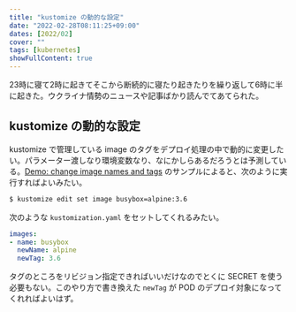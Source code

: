 ```yaml
---
title: "kustomize の動的な設定"
date: "2022-02-28T08:11:25+09:00"
dates: [2022/02]
cover: ""
tags: [kubernetes]
showFullContent: true
---
```


23時に寝て2時に起きてそこから断続的に寝たり起きたりを繰り返して6時に半に起きた。ウクライナ情勢のニュースや記事ばかり読んでてあてられた。

## kustomize の動的な設定

kustomize で管理している image のタグをデプロイ処理の中で動的に変更したい。パラメーター渡しなり環境変数なり、なにかしらあるだろうとは予測している。[Demo: change image names and tags](https://github.com/kubernetes-sigs/kustomize/blob/master/examples/image.md) のサンプルによると、次のように実行すればよいみたい。

```bash
$ kustomize edit set image busybox=alpine:3.6
```

次のような `kustomization.yaml` をセットしてくれるみたい。

```yml
images:
- name: busybox
  newName: alpine
  newTag: 3.6
```

タグのところをリビジョン指定できればいいだけなのでとくに SECRET を使う必要もない。このやり方で書き換えた `newTag` が POD のデプロイ対象になってくれればよいはず。
